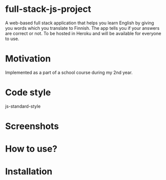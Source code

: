 # full-stack-js-project

A web-based full stack application that helps you learn English by giving you words which you translate to Finnish.
The app tells you if your answers are correct or not. To be hosted in Heroku and will be available for everyone to use.

# Motivation

Implemented as a part of a school course during my 2nd year.

# Code style

js-standard-style

# Screenshots

# How to use?

# Installation

